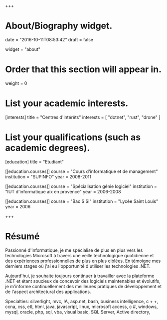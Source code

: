 +++
# About/Biography widget.

date = "2016-10-11T08:53:42"
draft = false

widget = "about"

# Order that this section will appear in.
weight = 0

# List your academic interests.
[interests]
  title = "Centres d'intérêts"
  interests = [
    "dotnet",
    "rust",
    "drone"
  ]

# List your qualifications (such as academic degrees).
[education]
  title = "Etudiant"

[[education.courses]]
  course = "Cours d'informatique et de management"
  institution = "SUPINFO"
  year = 2008-2011

[[education.courses]]
  course = "Spécialisation génie logiciel"
  institution = "IUT d'informatique aix en provence"
  year = 2006-2008

[[education.courses]]
  course = "Bac S Si"
  institution = "Lycée Saint Louis"
  year = 2006
 
+++

# Résumé

Passionné d'informatique, je me spécialise de plus en plus vers les technologies Microsoft à travers une veille technologique quotidienne et des expériences professionnelles de plus en plus ciblées. En témoigne mes derniers stages où j'ai eu l'opportunité d'utiliser les technologies .NET.

Aujourd'hui, je souhaite toujours continuer à travailler avec la plateforme .NET et étant soucieux de concevoir des logiciels maintenables et évolutifs, je m'informe continuellement des meilleures pratiques de développement et de l'aspect architectural des applications.

Specialties: silverlight, mvc, IA, asp.net,  bash,   business intelligence,  c + +,  ccna,  css, etl,  html,  java,  javascript, linux, microsoft access, c #, windows,  mysql,  oracle, php,  sql, vba,  visual basic, SQL Server, Active directory,
